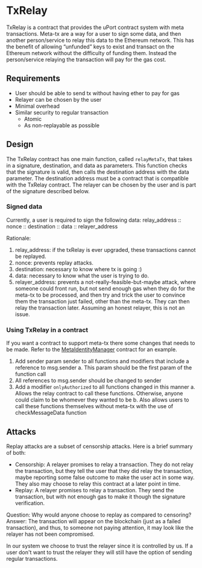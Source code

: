 # TxRelay
TxRelay is a contract that provides the uPort contract system with meta transactions. Meta-tx are a way for a user to sign some data, and then another person/service to relay this data to the Ethereum network. This has the benefit of allowing “unfunded” keys to exist and transact on the Ethereum network without the difficulty of funding them. Instead the person/service relaying the transaction will pay for the gas cost.

## Requirements
* User should be able to send tx without having ether to pay for gas
* Relayer can be chosen by the user
* Minimal overhead
* Similar security to regular transaction
    * Atomic
    * As non-replayable as possible

## Design
The TxRelay contract has one main function, called `relayMetaTx`, that takes in a signature, destination, and data as parameters. This function checks that the signature is valid, then calls the destination address with the data parameter. The destination address must be a contract that is compatible with the TxRelay contract. The relayer can be chosen by the user and is part of the signature described below.

### Signed data
Currently, a user is required to sign the following data: relay_address :: nonce :: destination :: data :: relayer_address

Rationale:
1. relay_address: if the txRelay is ever upgraded, these transactions cannot be replayed.
2. nonce: prevents replay attacks. 
3. destination: necessary to know where tx is going :)
4. data: necessary to know what the user is trying to do. 
5. relayer_address: prevents a not-really-feasible-but-maybe attack, where someone could front run, but not send enough gas when they do for the meta-tx to be processed, and then try and trick the user to convince them the transaction just failed, other than the meta-tx. They can then relay the transaction later. Assuming an honest relayer, this is not an issue. 

### Using TxRelay in a contract
If you want a contract to support meta-tx there some changes that needs to be made. Refer to the [MetaIdentityManager](./metaIdentityManager.md) contract for an example.

1. Add sender param sender to all functions and modifiers that include a reference to msg.sender
    a. This param should be the first param of the function call
2. All references to msg.sender should be changed to sender
3. Add a modifier `onlyAuthorized` to all functions changed in this manner
    a. Allows the relay contract to call these functions. Otherwise, anyone could claim to be whomever they wanted to be
    b. Also allows users to call these functions themselves without meta-tx with the use of checkMessageData function

## Attacks
Replay attacks are a subset of censorship attacks. Here is a brief summary of both:

* Censorship: A relayer promises to relay a transaction. They do not relay the transaction, but they tell the user that they did relay the transaction, maybe reporting some false outcome to make the user act in some way. They also may choose to relay this contract at a later point in time. 
* Replay: A relayer promises to relay a transaction. They send the transaction, but with not enough gas to make it though the signature verification.

Question: Why would anyone choose to replay as compared to censoring?
Answer: The transaction will appear on the blockchain (just as a failed transaction), and thus, to someone not paying attention, it may look like the relayer has not been compromised.

In our system we choose to trust the relayer since it is controlled by us. If a user don't want to trust the relayer they will still have the option of sending regular transactions.
